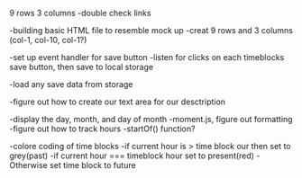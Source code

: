 9 rows 3 columns
-double check links

-building basic HTML file to resemble mock up 
    -creat 9 rows and 3 columns (col-1, col-10, col-1?)

-set up event handler for save button
    -listen for clicks on each timeblocks save button, then save to local storage

-load any save data from storage

-figure out how to create our text area for our desctription

-display the day, month, and day of month
-moment.js, figure out formatting
    -figure out how to track hours
    -startOf() function?

-colore coding of time blocks
    -if current hour is > time block our then set to grey(past)
    -if current hour === timeblock hour set to present(red)
    -Otherwise set time block to future